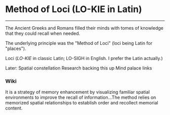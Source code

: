 # Method of Loci (LO-KIE in Latin)
---
The Ancient Greeks and Romans filled their minds with tomes of knowledge that they could recall when needed. 

The underlying principle was the "Method of Loci" (loci being Latin for "places"). 

Loci (*LO-KIE* in classic Latin; LO-SIGH in English. I prefer the Latin actually.)

Later:
Spatial constellation 
Research backing this up
Mind palace links



### Wiki
It is a strategy of memory enhancement by visualizing familiar spatial environments to improve the recall of information...The method relies on memorized spatial relationships to establish order and recollect memorial content. 
